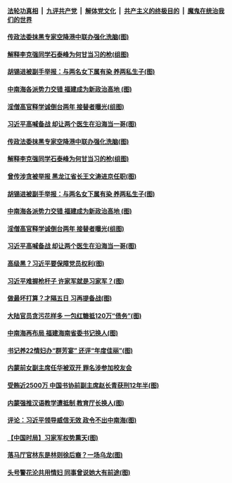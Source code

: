 ####  [法轮功真相](../../../../basic/blob/master/README.md?t=12040031) &nbsp;|&nbsp; [九评共产党](../../../../9ping.md/blob/master/README.md?t=12040031) &nbsp;|&nbsp; [解体党文化](../../../../jtdwh.md/blob/master/README.md?t=12040031)  &nbsp;|&nbsp; [共产主义的终极目的](../../../../gczydzjmd.md/blob/master/README.md?t=12040031) &nbsp;|&nbsp; [魔鬼在统治我们的世界](../../../../mgztzwmdsj.md/blob/master/README.md?t=12040031) 

#### [传政法委抹黑专家空降港中联办强化洗脑(图)](../pages/p2/954564.md?t=12040031) 

#### [解释李克强同学石泰峰为何甘当习的枪(组图)](../pages/p2/954502.md?t=12040031) 

#### [胡锡进被副手举报：与两名女下属有染 养两私生子(图)](../pages/p2/954470.md?t=12040031) 

#### [中南海各派势力交错 福建成为新政治高地 (图)](../pages/p2/954461.md?t=12040031) 

#### [淫僧高官释学诚倒台两年 接替者曝光(组图)](../pages/p2/954434.md?t=12040031) 

#### [习近平高喊备战 却让两个医生在沿海当一哥(图)](../pages/p2/954444.md?t=12040031) 

#### [传政法委抹黑专家空降港中联办强化洗脑(图)](../pages/p2/954564.md?t=12040031) 

#### [解释李克强同学石泰峰为何甘当习的枪(组图)](../pages/p2/954502.md?t=12040031) 

#### [曾传涉贪被举报 黑龙江省长王文涛进京任职(图)](../pages/p2/954486.md?t=12040031) 

#### [胡锡进被副手举报：与两名女下属有染 养两私生子(图)](../pages/p2/954470.md?t=12040031) 

#### [中南海各派势力交错 福建成为新政治高地 (图)](../pages/p2/954461.md?t=12040031) 

#### [淫僧高官释学诚倒台两年 接替者曝光(组图)](../pages/p2/954434.md?t=12040031) 

#### [习近平高喊备战 却让两个医生在沿海当一哥(图)](../pages/p2/954444.md?t=12040031) 

#### [高级黑？习近平要保障党员权利(图)](../pages/p2/954350.md?t=12040031) 

#### [习近平难握枪杆子 许家军就是习家军？(图)](../pages/p2/954216.md?t=12040031) 

#### [做最坏打算？才隔五日 习再提备战(图)](../pages/p2/954343.md?t=12040031) 

#### [大陆官员贪污花样多 一包红糖抵120万“债务”(图)](../pages/p2/954334.md?t=12040031) 

#### [中南海再布局 福建海南省委书记换人(图)](../pages/p2/954296.md?t=12040031) 

#### [书记养22情妇办“群芳宴” 还评“年度佳丽”(图)](../pages/p2/954213.md?t=12040031) 

#### [内蒙前女副主席任华被双开 罪名涉参加校友会](../pages/p2/954230.md?t=12040031) 

#### [受贿近2500万 中国书协前副主席赵长青获刑12年半(图)](../pages/p2/954214.md?t=12040031) 

#### [内蒙强推汉语教学遭抵制 教育厅长换人(图)](../pages/p2/954188.md?t=12040031) 

#### [评论：习近平领导威信无效 政令不出中南海(图)](../pages/p2/954199.md?t=12040031) 

#### [【中国时局】习家军权势熏天(图)](../pages/p2/954144.md?t=12040031) 

#### [落马厅官林东是林则徐后裔？一场乌龙(图)](../pages/p2/954138.md?t=12040031) 

#### [头号警花沦共用情妇 同事曾说她大有前途(图)](../pages/p2/954114.md?t=12040031) 

